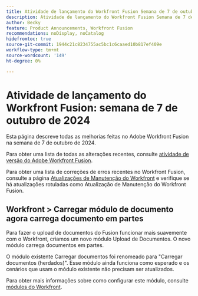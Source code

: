 ```yaml
---
title: Atividade de lançamento do Workfront Fusion Semana de 7 de outubro de 2024
description: Atividade de lançamento do Workfront Fusion Semana de 7 de outubro de 2024
author: Becky
feature: Product Announcements, Workfront Fusion
recommendations: noDisplay, noCatalog
hidefromtoc: true
source-git-commit: 1944c21c8234755ac5bc1c6caaed10b817ef409e
workflow-type: tm+mt
source-wordcount: '149'
ht-degree: 0%

---
```


# Atividade de lançamento do Workfront Fusion: semana de 7 de outubro de 2024

Esta página descreve todas as melhorias feitas no Adobe Workfront Fusion na semana de 7 de outubro de 2024.

Para obter uma lista de todas as alterações recentes, consulte [atividade de versão do Adobe Workfront Fusion](../../../product-announcements/product-releases/fusion-release-activity/fusion-release-activity.md).

Para obter uma lista de correções de erros recentes no Workfront Fusion, consulte a página [Atualizações de Manutenção do Workfront](https://experienceleague.adobe.com/docs/workfront-known-issues/releases/current-updates.html) e verifique se há atualizações rotuladas como Atualização de Manutenção do Workfront Fusion.

## Workfront > Carregar módulo de documento agora carrega documento em partes

Para fazer o upload de documentos do Fusion funcionar mais suavemente com o Workfront, criamos um novo módulo Upload de Documentos. O novo módulo carrega documentos em partes.

O módulo existente Carregar documentos foi renomeado para &quot;Carregar documentos (herdados)&quot;. Esse módulo ainda funciona como esperado e os cenários que usam o módulo existente não precisam ser atualizados.

Para obter mais informações sobre como configurar este módulo, consulte [módulos do Workfront](/help/quicksilver/workfront-fusion/apps-and-their-modules/workfront-modules.md#actions).

